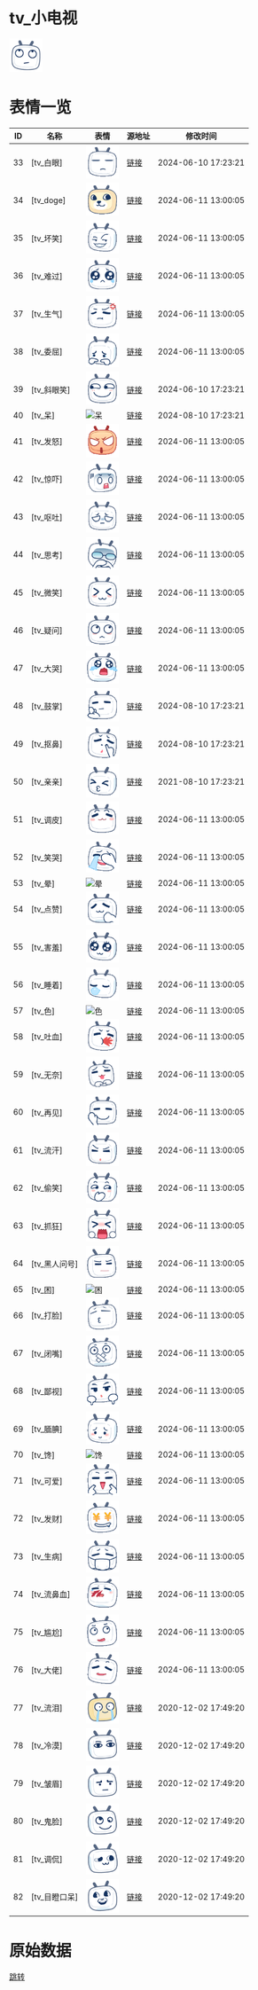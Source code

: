 # tv_小电视

<img src="./cover.png" height="60" alt="cover" />

# 表情一览

|ID|名称|表情|源地址|修改时间|
|----|----|----|----|----|
|33|[tv_白眼]|<img src="./pic/000033_%5Btv_白眼%5D.gif" height="60" alt="白眼"/>|[链接](http://i0.hdslb.com/bfs/emote/48f75163437445665a9be80bb316e4cb252c5415.gif)|2024-06-10 17:23:21|
|34|[tv_doge]|<img src="./pic/000034_%5Btv_doge%5D.gif" height="60" alt="doge"/>|[链接](http://i0.hdslb.com/bfs/emote/302d6c88c63ed162c81a49cafe7ed2709e6fb955.gif)|2024-06-11 13:00:05|
|35|[tv_坏笑]|<img src="./pic/000035_%5Btv_坏笑%5D.gif" height="60" alt="坏笑"/>|[链接](http://i0.hdslb.com/bfs/emote/5d2572efd09aab5dde9e2a198bb3f9ac1e2a982e.gif)|2024-06-11 13:00:05|
|36|[tv_难过]|<img src="./pic/000036_%5Btv_难过%5D.gif" height="60" alt="难过"/>|[链接](http://i0.hdslb.com/bfs/emote/9c6b41008a67755410f712334c64313df5f91b3f.gif)|2024-06-11 13:00:05|
|37|[tv_生气]|<img src="./pic/000037_%5Btv_生气%5D.gif" height="60" alt="生气"/>|[链接](http://i0.hdslb.com/bfs/emote/1902a5a2df5b5c931d88c12f0feb264b1e109d0d.gif)|2024-06-11 13:00:05|
|38|[tv_委屈]|<img src="./pic/000038_%5Btv_委屈%5D.gif" height="60" alt="委屈"/>|[链接](http://i0.hdslb.com/bfs/emote/af5a5853edb43a8178a8cb5df707fa5e88143699.gif)|2024-06-11 13:00:05|
|39|[tv_斜眼笑]|<img src="./pic/000039_%5Btv_斜眼笑%5D.gif" height="60" alt="斜眼笑"/>|[链接](http://i0.hdslb.com/bfs/emote/c66568b471192ca1f62f6ed4384dc1b283ab7508.gif)|2024-06-10 17:23:21|
|40|[tv_呆]|<img src="./pic/000040_%5Btv_呆%5D.gif" height="60" alt="呆"/>|[链接](http://i0.hdslb.com/bfs/emote/d3fa91e4db9215eb1e20ab9da44f1214aa4bda7b.gif)|2024-08-10 17:23:21|
|41|[tv_发怒]|<img src="./pic/000041_%5Btv_发怒%5D.gif" height="60" alt="发怒"/>|[链接](http://i0.hdslb.com/bfs/emote/3959eb81b952e4fa8d269d98f9e3639172d84073.gif)|2024-06-11 13:00:05|
|42|[tv_惊吓]|<img src="./pic/000042_%5Btv_惊吓%5D.gif" height="60" alt="惊吓"/>|[链接](http://i0.hdslb.com/bfs/emote/13549060757fcd92b11d0657d9b3b6038f97abb6.gif)|2024-06-11 13:00:05|
|43|[tv_呕吐]|<img src="./pic/000043_%5Btv_呕吐%5D.gif" height="60" alt="呕吐"/>|[链接](http://i0.hdslb.com/bfs/emote/db58e9442aae26694af18cc1683607cca3a16763.gif)|2024-06-11 13:00:05|
|44|[tv_思考]|<img src="./pic/000044_%5Btv_思考%5D.gif" height="60" alt="思考"/>|[链接](http://i0.hdslb.com/bfs/emote/b63f9146bfd985af014f8d6d4bdb498805be48f9.gif)|2024-06-11 13:00:05|
|45|[tv_微笑]|<img src="./pic/000045_%5Btv_微笑%5D.gif" height="60" alt="微笑"/>|[链接](http://i0.hdslb.com/bfs/emote/b98656855d782f61cb8edc7f7fca6563ecafff7e.gif)|2024-06-11 13:00:05|
|46|[tv_疑问]|<img src="./pic/000046_%5Btv_疑问%5D.gif" height="60" alt="疑问"/>|[链接](http://i0.hdslb.com/bfs/emote/fce1b1a0f3b0e39a2dc16a18508dba7b91e929f4.gif)|2024-06-11 13:00:05|
|47|[tv_大哭]|<img src="./pic/000047_%5Btv_大哭%5D.gif" height="60" alt="大哭"/>|[链接](http://i0.hdslb.com/bfs/emote/cba61f05f3039b02a7ffc0dfcd9d7995df9fdd74.gif)|2024-06-11 13:00:05|
|48|[tv_鼓掌]|<img src="./pic/000048_%5Btv_鼓掌%5D.gif" height="60" alt="鼓掌"/>|[链接](http://i0.hdslb.com/bfs/emote/be106e6b265883a9f28fbe10f7b765701e2618d4.gif)|2024-08-10 17:23:21|
|49|[tv_抠鼻]|<img src="./pic/000049_%5Btv_抠鼻%5D.gif" height="60" alt="抠鼻"/>|[链接](http://i0.hdslb.com/bfs/emote/696d9f93e722144dc2a78aeffc569418fdf3d565.gif)|2024-08-10 17:23:21|
|50|[tv_亲亲]|<img src="./pic/000050_%5Btv_亲亲%5D.gif" height="60" alt="亲亲"/>|[链接](http://i0.hdslb.com/bfs/emote/3534ea44ab74bd20352b88c245a06c4b4c46d271.gif)|2021-08-10 17:23:21|
|51|[tv_调皮]|<img src="./pic/000051_%5Btv_调皮%5D.gif" height="60" alt="调皮"/>|[链接](http://i0.hdslb.com/bfs/emote/fcd967395fd14e4dd5829fa7e8a967ce23205e52.gif)|2024-06-11 13:00:05|
|52|[tv_笑哭]|<img src="./pic/000052_%5Btv_笑哭%5D.gif" height="60" alt="笑哭"/>|[链接](http://i0.hdslb.com/bfs/emote/1c2fd1e8c9dde12812f86e5d4cbddd8993d98082.gif)|2024-06-11 13:00:05|
|53|[tv_晕]|<img src="./pic/000053_%5Btv_晕%5D.gif" height="60" alt="晕"/>|[链接](http://i0.hdslb.com/bfs/emote/030040ec5c9ddc9e3d067658c4139e7314ab42f8.gif)|2024-06-11 13:00:05|
|54|[tv_点赞]|<img src="./pic/000054_%5Btv_点赞%5D.gif" height="60" alt="点赞"/>|[链接](http://i0.hdslb.com/bfs/emote/30ecff401245fb56bcc1cf588d1809ac1ab1607c.gif)|2024-06-11 13:00:05|
|55|[tv_害羞]|<img src="./pic/000055_%5Btv_害羞%5D.gif" height="60" alt="害羞"/>|[链接](http://i0.hdslb.com/bfs/emote/411a3e459e8580f5bfd9f639a408247c4b509935.gif)|2024-06-11 13:00:05|
|56|[tv_睡着]|<img src="./pic/000056_%5Btv_睡着%5D.gif" height="60" alt="睡着"/>|[链接](http://i0.hdslb.com/bfs/emote/3c8b5e293261287a6203597e29b3de07df4d18c6.gif)|2024-06-11 13:00:05|
|57|[tv_色]|<img src="./pic/000057_%5Btv_色%5D.gif" height="60" alt="色"/>|[链接](http://i0.hdslb.com/bfs/emote/a0c6d99ab0ab63b8648f5283ff72cec04b604828.gif)|2024-06-11 13:00:05|
|58|[tv_吐血]|<img src="./pic/000058_%5Btv_吐血%5D.gif" height="60" alt="吐血"/>|[链接](http://i0.hdslb.com/bfs/emote/e17e4539e169d14a3389ff147afea760cebe5de5.gif)|2024-06-11 13:00:05|
|59|[tv_无奈]|<img src="./pic/000059_%5Btv_无奈%5D.gif" height="60" alt="无奈"/>|[链接](http://i0.hdslb.com/bfs/emote/eb4cb5f07cfd177c7e6a7914316717e56d9cc1d0.gif)|2024-06-11 13:00:05|
|60|[tv_再见]|<img src="./pic/000060_%5Btv_再见%5D.gif" height="60" alt="再见"/>|[链接](http://i0.hdslb.com/bfs/emote/344f61609ecce2008520dc8a977b6169215748a9.gif)|2024-06-11 13:00:05|
|61|[tv_流汗]|<img src="./pic/000061_%5Btv_流汗%5D.gif" height="60" alt="流汗"/>|[链接](http://i0.hdslb.com/bfs/emote/390bccec65eaff536bd5bb2a0c5b8b0bdea47334.gif)|2024-06-11 13:00:05|
|62|[tv_偷笑]|<img src="./pic/000062_%5Btv_偷笑%5D.gif" height="60" alt="偷笑"/>|[链接](http://i0.hdslb.com/bfs/emote/7f11e6f7f63e79112b833bd41fa13a83d7cd8474.gif)|2024-06-11 13:00:05|
|63|[tv_抓狂]|<img src="./pic/000063_%5Btv_抓狂%5D.gif" height="60" alt="抓狂"/>|[链接](http://i0.hdslb.com/bfs/emote/a476b93ecd8e94ac3257323fd822f91cef212de2.gif)|2024-06-11 13:00:05|
|64|[tv_黑人问号]|<img src="./pic/000064_%5Btv_黑人问号%5D.gif" height="60" alt="黑人问号"/>|[链接](http://i0.hdslb.com/bfs/emote/b609adf664be33224a9923262031165ae3e34cd2.gif)|2024-06-11 13:00:05|
|65|[tv_困]|<img src="./pic/000065_%5Btv_困%5D.gif" height="60" alt="困"/>|[链接](http://i0.hdslb.com/bfs/emote/91c2bf34ecf842d7016c01d841db3d4074bd281f.gif)|2024-06-11 13:00:05|
|66|[tv_打脸]|<img src="./pic/000066_%5Btv_打脸%5D.gif" height="60" alt="打脸"/>|[链接](http://i0.hdslb.com/bfs/emote/b0fad4856e59c1240e448437da3287bb5ce547e5.gif)|2024-06-11 13:00:05|
|67|[tv_闭嘴]|<img src="./pic/000067_%5Btv_闭嘴%5D.gif" height="60" alt="闭嘴"/>|[链接](http://i0.hdslb.com/bfs/emote/a3fc5388b09e945be3f18fe23bfed5874a0285b7.gif)|2024-06-11 13:00:05|
|68|[tv_鄙视]|<img src="./pic/000068_%5Btv_鄙视%5D.gif" height="60" alt="鄙视"/>|[链接](http://i0.hdslb.com/bfs/emote/293b5d459e6264ecf314d20937a936fa672ccd1e.gif)|2024-06-11 13:00:05|
|69|[tv_腼腆]|<img src="./pic/000069_%5Btv_腼腆%5D.gif" height="60" alt="腼腆"/>|[链接](http://i0.hdslb.com/bfs/emote/30984e8264324f901d19bea85dada7103b695534.gif)|2024-06-11 13:00:05|
|70|[tv_馋]|<img src="./pic/000070_%5Btv_馋%5D.gif" height="60" alt="馋"/>|[链接](http://i0.hdslb.com/bfs/emote/2525c5703c594e5f0752f68db8948773caebde47.gif)|2024-06-11 13:00:05|
|71|[tv_可爱]|<img src="./pic/000071_%5Btv_可爱%5D.gif" height="60" alt="可爱"/>|[链接](http://i0.hdslb.com/bfs/emote/f92d20f76258bc5f33fc9d7c5e2a1d41fef19a7c.gif)|2024-06-11 13:00:05|
|72|[tv_发财]|<img src="./pic/000072_%5Btv_发财%5D.gif" height="60" alt="发财"/>|[链接](http://i0.hdslb.com/bfs/emote/76131e52c9b033681b4c896c6024d29ef7ec7ec2.gif)|2024-06-11 13:00:05|
|73|[tv_生病]|<img src="./pic/000073_%5Btv_生病%5D.gif" height="60" alt="生病"/>|[链接](http://i0.hdslb.com/bfs/emote/beb94829fe04f1a41bd6ca611e1f6ca9ca169afa.gif)|2024-06-11 13:00:05|
|74|[tv_流鼻血]|<img src="./pic/000074_%5Btv_流鼻血%5D.gif" height="60" alt="流鼻血"/>|[链接](http://i0.hdslb.com/bfs/emote/8ef473f74a849420da712487b2f56ecca1f695f5.gif)|2024-06-11 13:00:05|
|75|[tv_尴尬]|<img src="./pic/000075_%5Btv_尴尬%5D.gif" height="60" alt="尴尬"/>|[链接](http://i0.hdslb.com/bfs/emote/e0b84ef5ee3e5b8978e584c7c5a6550c51d15f84.gif)|2024-06-11 13:00:05|
|76|[tv_大佬]|<img src="./pic/000076_%5Btv_大佬%5D.gif" height="60" alt="大佬"/>|[链接](http://i0.hdslb.com/bfs/emote/14ca0c05382b8741940942b2430b7a8d55c02f7e.gif)|2024-06-11 13:00:05|
|77|[tv_流泪]|<img src="./pic/000077_%5Btv_流泪%5D.png" height="60" alt="流泪"/>|[链接](http://i0.hdslb.com/bfs/emote/7e71cde7858f0cd50d74b0264aa26db612a8a167.png)|2020-12-02 17:49:20|
|78|[tv_冷漠]|<img src="./pic/000078_%5Btv_冷漠%5D.png" height="60" alt="冷漠"/>|[链接](http://i0.hdslb.com/bfs/emote/b9cbc755c2b3ee43be07ca13de84e5b699a3f101.png)|2020-12-02 17:49:20|
|79|[tv_皱眉]|<img src="./pic/000079_%5Btv_皱眉%5D.png" height="60" alt="皱眉"/>|[链接](http://i0.hdslb.com/bfs/emote/72ccad6679fea0d14cce648b4d818e09b8ffea2d.png)|2020-12-02 17:49:20|
|80|[tv_鬼脸]|<img src="./pic/000080_%5Btv_鬼脸%5D.png" height="60" alt="鬼脸"/>|[链接](http://i0.hdslb.com/bfs/emote/0ffbbddf8a94d124ca2f54b360bbc04feb6bbfea.png)|2020-12-02 17:49:20|
|81|[tv_调侃]|<img src="./pic/000081_%5Btv_调侃%5D.png" height="60" alt="调侃"/>|[链接](http://i0.hdslb.com/bfs/emote/4bc022533ef31544ca0d72c12c808cf4a1cce3e3.png)|2020-12-02 17:49:20|
|82|[tv_目瞪口呆]|<img src="./pic/000082_%5Btv_目瞪口呆%5D.png" height="60" alt="目瞪口呆"/>|[链接](http://i0.hdslb.com/bfs/emote/0b8cb81a68de5d5365212c99375e7ace3e7891b7.png)|2020-12-02 17:49:20|

# 原始数据

[跳转](./raw.json)

